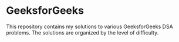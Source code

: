 # GeeksforGeeks
This repository contains my solutions to various GeeksforGeeks DSA problems. The solutions are organized by the level of difficulty.
